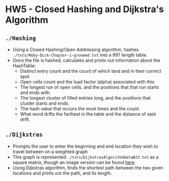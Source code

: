 # HW5 - Closed Hashing and Dijkstra's Algorithm

## `./Hashing`
- Using a Closed Hashing/Open Addressing algorithm, hashes `./txts/Moby-Dick-Chapter-1-groomed.txt` into a 997 length table.
- Once the file is hashed, calculates and prints out information about the HashTable:
    - Distinct entry count and the count of which land and in their correct spot
    - Open cells count and the load factor (alpha) associated with this
    - The longest run of open cells, and the positions that that run starts and ends with.
    - The longest cluster of filled entries long, and the positions that cluster starts and ends.
    - The hash value that occurs the most times and the count.
    - What word drifts the farthest in the table and the distance of said drift.

## `./Dijkstras`
- Prompts the user to enter the beginning and end location they wish to travel between on a weighted graph
- This graph is represented `./txts/DijkstrasAlgorithmDataB23.txt` as a square matrix, though an image version can be found [here](https://imgur.com/a/x91fwL0)
- Using Dijkstras algorithm, finds the shortest path between the two given locations and prints out the path, and its length.

